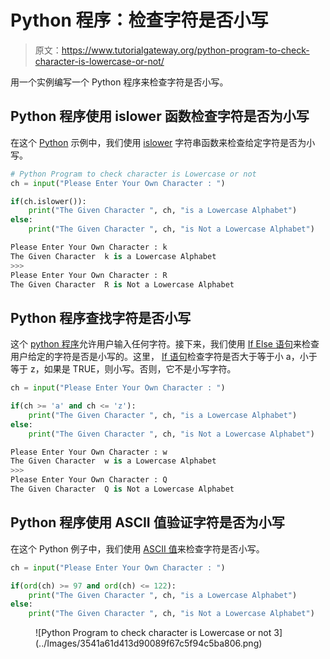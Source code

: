 # Python 程序：检查字符是否小写

> 原文：<https://www.tutorialgateway.org/python-program-to-check-character-is-lowercase-or-not/>

用一个实例编写一个 Python 程序来检查字符是否小写。

## Python 程序使用 islower 函数检查字符是否为小写

在这个 [Python](https://www.tutorialgateway.org/python-tutorial/) 示例中，我们使用 [islower](https://www.tutorialgateway.org/python-islower/) 字符串函数来检查给定字符是否为小写。

```py
# Python Program to check character is Lowercase or not
ch = input("Please Enter Your Own Character : ")

if(ch.islower()):
    print("The Given Character ", ch, "is a Lowercase Alphabet")
else:
    print("The Given Character ", ch, "is Not a Lowercase Alphabet")
```

```py
Please Enter Your Own Character : k
The Given Character  k is a Lowercase Alphabet
>>> 
Please Enter Your Own Character : R
The Given Character  R is Not a Lowercase Alphabet
```

## Python 程序查找字符是否小写

这个 [python 程序](https://www.tutorialgateway.org/python-programming-examples/)允许用户输入任何字符。接下来，我们使用 [If Else 语句](https://www.tutorialgateway.org/python-if-else/)来检查用户给定的字符是否是小写的。这里， [If 语句](https://www.tutorialgateway.org/python-if-statement/)检查字符是否大于等于小 a，小于等于 z，如果是 TRUE，则小写。否则，它不是小写字符。

```py
ch = input("Please Enter Your Own Character : ")

if(ch >= 'a' and ch <= 'z'):
    print("The Given Character ", ch, "is a Lowercase Alphabet")
else:
    print("The Given Character ", ch, "is Not a Lowercase Alphabet")
```

```py
Please Enter Your Own Character : w
The Given Character  w is a Lowercase Alphabet
>>> 
Please Enter Your Own Character : Q
The Given Character  Q is Not a Lowercase Alphabet
```

## Python 程序使用 ASCII 值验证字符是否为小写

在这个 Python 例子中，我们使用 [ASCII 值](https://www.tutorialgateway.org/ascii-table/)来检查字符是否小写。

```py
ch = input("Please Enter Your Own Character : ")

if(ord(ch) >= 97 and ord(ch) <= 122):
    print("The Given Character ", ch, "is a Lowercase Alphabet")
else:
    print("The Given Character ", ch, "is Not a Lowercase Alphabet")
```

<figure class="wp-block-image">![Python Program to check character is Lowercase or not 3](../Images/3541a61d413d90089f67c5f94c5ba806.png)</figure>